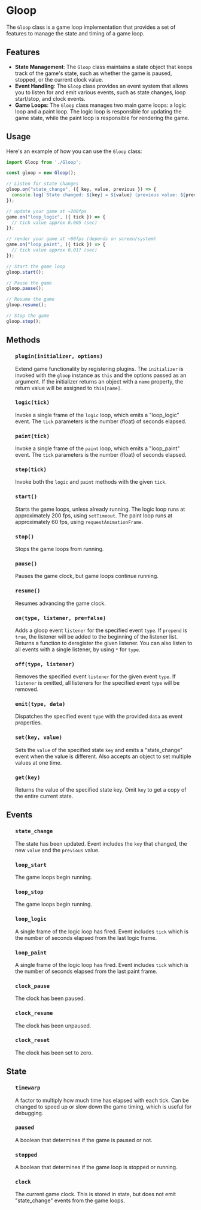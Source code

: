 # Gloop

The `Gloop` class is a game loop implementation that provides a set of features 
to manage the state and timing of a game loop.

## Features

- **State Management**: The `Gloop` class maintains a state object that keeps track of the game's state, such as whether the game is paused, stopped, or the current clock value.
- **Event Handling**: The `Gloop` class provides an event system that allows you to listen for and emit various events, such as state changes, loop start/stop, and clock events.
- **Game Loops**: The `Gloop` class manages two main game loops: a logic loop and a paint loop. The logic loop is responsible for updating the game state, while the paint loop is responsible for rendering the game.


## Usage

Here's an example of how you can use the `Gloop` class:

```javascript
import Gloop from './Gloop';

const gloop = new Gloop();

// Listen for state changes
gloop.on("state_change", ({ key, value, previous }) => {
  console.log(`State changed: ${key} = ${value} (previous value: ${previous})`);
});

// update your game at ~200fps 
game.on("loop_logic", ({ tick }) => {
  // tick value approx 0.005 (sec)
});

// render your game at ~60fps (depends on screen/system)
game.on("loop_paint", ({ tick }) => {
  // tick value approx 0.017 (sec)
});

// Start the game loop
gloop.start();

// Pause the game
gloop.pause();

// Resume the game
gloop.resume();

// Stop the game
gloop.stop();
```

## Methods

<ul>

### `plugin(initializer, options)`

Extend game functionality by registering plugins. The `initializer` is invoked 
with the `gloop` instance as `this` and the options passed as an argument. If 
the initializer returns an object with a `name` property, the return value will 
be assigned to `this[name]`.

### `logic(tick)`

Invoke a single frame of the `logic` loop, which emits a "loop_logic" event. The 
`tick` parameters is the number (float) of seconds elapsed.

### `paint(tick)`

Invoke a single frame of the `paint` loop, which emits a "loop_paint" event. The 
`tick` parameters is the number (float) of seconds elapsed.

### `step(tick)`

Invoke both the `logic` and `paint` methods with the given `tick`.

### `start()`

Starts the game loops, unless already running. The logic loop runs at 
approximately 200 fps, using `setTimeout`. The paint loop runs at approximately 
60 fps, using `requestAnimationFrame`.

### `stop()`

Stops the game loops from running.

### `pause()`

Pauses the game clock, but game loops continue running.

### `resume()`

Resumes advancing the game clock.

### `on(type, listener, pre=false)`

Adds a gloop event `listener` for the specified event `type`. If `prepend` is 
`true`, the listener will be added to the beginning of the listener list. 
Returns a function to deregister the given listener. You can also listen to all
events with a single listener, by using `*` for `type`.

### `off(type, listener)`

Removes the specified event `listener` for the given event `type`. If `listener` 
is omitted, all listeners for the specified event `type` will be removed.

### `emit(type, data)`

Dispatches the specified event `type` with the provided `data` as event 
properties.

### `set(key, value)`

Sets the `value` of the specified state `key` and emits a "state_change" event 
when the value is different. Also accepts an object to set multiple values at 
one time.

### `get(key)`

Returns the value of the specified state key. Omit `key` to get a copy of the 
entire current state.

</ul>

## Events

<ul>

### `state_change`

The state has been updated. Event includes the `key` that changed, the new 
`value` and the `previous` value.

### `loop_start`

The game loops begin running.

### `loop_stop`

The game loops begin running.

### `loop_logic`

A single frame of the logic loop has fired. Event includes `tick` which is the 
number of seconds elapsed from the last logic frame.

### `loop_paint`

A single frame of the logic loop has fired. Event includes `tick` which is the 
number of seconds elapsed from the last paint frame.

### `clock_pause`

The clock has been paused.

### `clock_resume`

The clock has been unpaused.

### `clock_reset`

The clock has been set to zero.

</ul>

## State

<ul>

### `timewarp`

A factor to multiply how much time has elapsed with each tick. Can be changed to 
speed up or slow down the game timing, which is useful for debugging.

### `paused`

A boolean that determines if the game is paused or not.

### `stopped`

A boolean that determines if the game loop is stopped or running.

### `clock`

The current game clock. This is stored in state, but does not emit 
"state_change" events from the game loops.

</ul>
